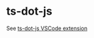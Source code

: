 # ts-dot-js

See [ts-dot-js VSCode extension](https://github.com/canadaduane/credt/packages/ts-dot-js/vscode-extension)
